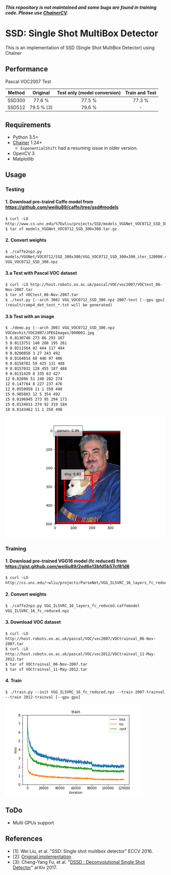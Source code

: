 ***This repository is not maintained and some bugs are found in training code. Please use [ChainerCV](https://github.com/chainer/chainercv/).***

# SSD: Single Shot MultiBox Detector

This is an implementation of SSD (Single Shot MultiBox Detector) using Chainer

## Performance
Pascal VOC2007 Test

| Method | Original | Test only (model conversion) | Train and Test |
|:-:|:-:|:-:|:-:|
| SSD300 | 77.6 % | 77.5 % | 77.3 % |
| SSD512 | 79.5 % [3] | 79.6 % | - |

## Requirements

- Python 3.5+
- [Chainer](https://github.com/pfnet/chainer) 1.24+
    - `ExponentialShift` had a resuming issue in older version.
- OpenCV 3
- Matplotlib

## Usage

### Testing

#### 1\. Download pre-traind Caffe model from https://github.com/weiliu89/caffe/tree/ssd#models
```
$ curl -LO http://www.cs.unc.edu/%7Ewliu/projects/SSD/models_VGGNet_VOC0712_SSD_300x300.tar.gz
$ tar xf models_VGGNet_VOC0712_SSD_300x300.tar.gz
```

#### 2\. Convert weights
```
$ ./caffe2npz.py models/VGGNet/VOC0712/SSD_300x300/VGG_VOC0712_SSD_300x300_iter_120000.caffemodel VGG_VOC0712_SSD_300.npz
```

#### 3\.a Test with Pascal VOC dataset
```
$ curl -LO http://host.robots.ox.ac.uk/pascal/VOC/voc2007/VOCtest_06-Nov-2007.tar
$ tar xf VOCtest_06-Nov-2007.tar
$ ./test.py [--arch 300] VGG_VOC0712_SSD_300.npz 2007-test [--gpu gpu]
(result/comp4_det_test_*.txt will be generated)
```

#### 3\.b Test with an image
```
$ ./demo.py [--arch 300] VGG_VOC0712_SSD_300.npz VOCdevkit/VOC2007/JPEGImages/000001.jpg
5 0.0130746 273 86 293 167
5 0.0113751 140 208 195 261
9 0.0211564 82 444 117 484
9 0.0200858 3 27 343 492
9 0.0164014 68 446 97 486
9 0.0158782 59 425 131 488
9 0.0157032 128 455 187 488
9 0.0131429 8 335 63 427
12 0.82896 51 240 202 374
12 0.147764 8 227 237 476
12 0.0550958 11 1 350 498
15 0.985803 12 5 354 492
15 0.0196945 273 95 294 173
15 0.0134011 274 92 319 184
18 0.0143462 11 1 350 498
```
![demo](images/demo.png)

### Training

#### 1\. Download pre-trained VGG16 model (fc reduced) from https://gist.github.com/weiliu89/2ed6e13bfd5b57cf81d6
```
$ curl -LO http://cs.unc.edu/~wliu/projects/ParseNet/VGG_ILSVRC_16_layers_fc_reduced.caffemodel
```

#### 2\. Convert weights
```
$ ./caffe2npz.py VGG_ILSVRC_16_layers_fc_reduced.caffemodel VGG_ILSVRC_16_fc_reduced.npz
```

#### 3\. Download VOC dataset
```
$ curl -LO http://host.robots.ox.ac.uk/pascal/VOC/voc2007/VOCtrainval_06-Nov-2007.tar
$ curl -LO http://host.robots.ox.ac.uk/pascal/VOC/voc2012/VOCtrainval_11-May-2012.tar
$ tar xf VOCtrainval_06-Nov-2007.tar
$ tar xf VOCtrainval_11-May-2012.tar
```

#### 4\. Train
```
$ ./train.py --init VGG_ILSVRC_16_fc_reduced.npz --train 2007-trainval --train 2012-trainval [--gpu gpu]
```

![loss curve](images/loss_curve.png)

## ToDo
- Multi GPUs support

## References
- [1]: Wei Liu, et al. "SSD: Single shot multibox detector" ECCV 2016.
- [2]: [Original implementation](https://github.com/weiliu89/caffe/tree/ssd)
- [3]: Cheng-Yang Fu, et al. "[DSSD : Deconvolutional Single Shot Detector](https://arxiv.org/abs/1701.06659)" arXiv 2017.
